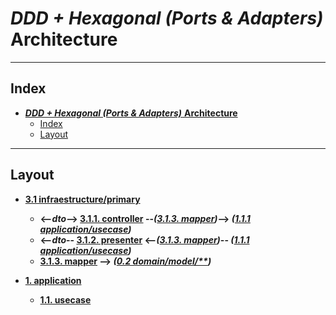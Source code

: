 # ***DDD + Hexagonal (Ports & Adapters)*** **Architecture**

---

## Index

<!-- TOC -->
* [***DDD + Hexagonal (Ports & Adapters)*** **Architecture**](#ddd--hexagonal-ports--adapters-architecture)
  * [Index](#index)
  * [Layout](#layout)
<!-- TOC -->

---

## Layout

- **[3.1 infraestructure/primary][3.1]**
  - **<--*dto*--> [3.1.1. controller][3.1.1] --*([3.1.3. mapper][3.1.3])*--> _([1.1.1 application/usecase][1.1])_**
  - **<--*dto*-- [3.1.2. presenter][3.1.2] <--*([3.1.3. mapper][3.1.3])*-- _([1.1.1 application/usecase][1.1])_**
  - **[3.1.3. mapper][3.1.3] --> _([0.2 domain/model/**][0.2])_**

- **[1. application][1]**
  - **[1.1. usecase][1.1]**


[3.1]: <./infrastructure/primary> "infraestructure/primary"  

[3.1.1]: <./infrastructure/primary/controller> "infraestructure/primary/controller"  
[3.1.2]: <./infrastructure/primary/presenter> "infraestructure/primary/presenter"  
[3.1.3]: <./infrastructure/primary/mapper> "infraestructure/primary/mapper"  
[3.1.4]: <./infrastructure/primary/query> "infrastructure/primary/query"  

[3.2]: <./infrastructure/secondary> "infrastructure/secondary"

[3.2.1]: <./infrastructure/secondary/mapper> "infrastructure/secondary/mapper"
[3.2.2]: <./infrastructure/secondary/model> "infrastructure/secondary/model"
[3.2.3]: <./infrastructure/secondary/persistence> "infrastructure/secondary/persistence"
[3.2.4]: <./infrastructure/secondary/service> "infrastructure/secondary/service"

[1]: <application> "application"

[1.1]: <application/usecase> "application/usecase"

[0]: <domain> "domain"

[0.1]: <domain/service> "domain/service"
[0.2]: <domain/model> "domain/model"
[0.2.1]: <domain/model/entity> "domain/model/entity"
[0.2.2]: <domain/model/valueobject> "domain/model/valueobject"
[0.3]: <domain/port> "domain/port"
